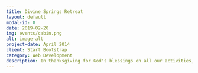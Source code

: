 ```yaml
---
title: Divine Springs Retreat
layout: default
modal-id: 8
date: 2019-02-20
img: events/cabin.png
alt: image-alt
project-date: April 2014
client: Start Bootstrap
category: Web Development
description: In thanksgiving for God's blessings on all our activities, we journeyed to the Divine Springs Retreat Centre at Xellim, Canacona, for an over-night retreat on February 16-17, 2019. There was a special Mass, guided reflections and confessions along with some fun bonding activities and a visit to the beach. Faith strengthened, friendships formed, and memories cherished, we returned renewed in vigour and zeal to serve as youth for Christ.
---
```

